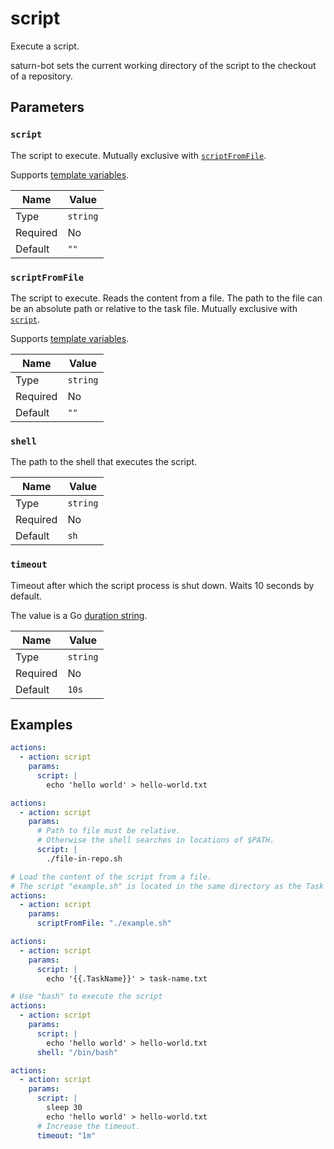 # script

Execute a script.

saturn-bot sets the current working directory of the script to the checkout of a repository.

## Parameters

### `script`

The script to execute. Mutually exclusive with [`scriptFromFile`](#scriptfromfile).

Supports [template variables](../../features/templating.md).

| Name     | Value    |
| -------- | -------- |
| Type     | `string` |
| Required | No       |
| Default  | `""`     |

### `scriptFromFile`

The script to execute. Reads the content from a file. The path to the file can be an absolute path or relative to the task file. Mutually exclusive with [`script`](#script).

Supports [template variables](../../features/templating.md).

| Name     | Value    |
| -------- | -------- |
| Type     | `string` |
| Required | No       |
| Default  | `""`     |

### `shell`

The path to the shell that executes the script.

| Name     | Value    |
| -------- | -------- |
| Type     | `string` |
| Required | No       |
| Default  | `sh`     |

### `timeout`

Timeout after which the script process is shut down. Waits 10 seconds by default.

The value is a Go [duration string](https://pkg.go.dev/time#ParseDuration).

| Name     | Value    |
| -------- | -------- |
| Type     | `string` |
| Required | No       |
| Default  | `10s`    |

## Examples

```yaml title="Inline script"
actions:
  - action: script
    params:
      script: |
        echo 'hello world' > hello-world.txt
```

```yaml title="Execute script file in repository"
actions:
  - action: script
    params:
      # Path to file must be relative.
      # Otherwise the shell searches in locations of $PATH.
      script: |
        ./file-in-repo.sh
```

```yaml title="Script file"
# Load the content of the script from a file.
# The script "example.sh" is located in the same directory as the Task file.
actions:
  - action: script
    params:
      scriptFromFile: "./example.sh"
```

```yaml title="Template variables"
actions:
  - action: script
    params:
      script: |
        echo '{{.TaskName}}' > task-name.txt
```

```yaml title="Shell"
# Use "bash" to execute the script
actions:
  - action: script
    params:
      script: |
        echo 'hello world' > hello-world.txt
      shell: "/bin/bash"
```

```yaml title="Timeout"
actions:
  - action: script
    params:
      script: |
        sleep 30
        echo 'hello world' > hello-world.txt
      # Increase the timeout.
      timeout: "1m"
```
